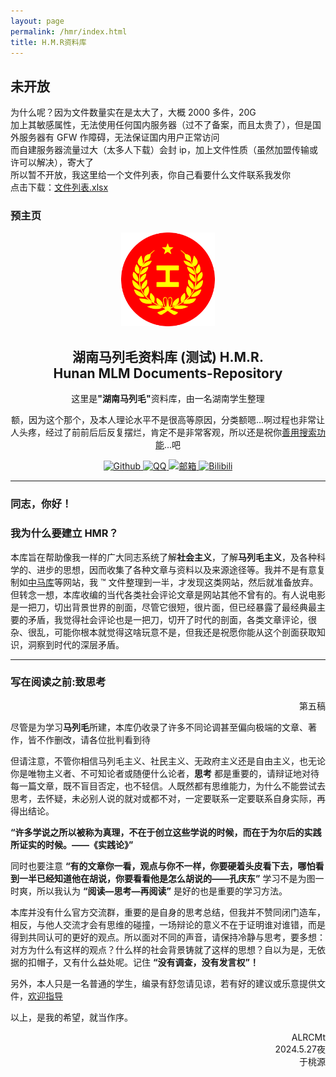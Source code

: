 ```yaml
---
layout: page
permalink: /hmr/index.html
title: H.M.R资料库
---
```


## 未开放

为什么呢？因为文件数量实在是太大了，大概 2000 多件，20G  
加上其敏感属性，无法使用任何国内服务器（过不了备案，而且太贵了），但是国外服务器有 GFW 作障碍，无法保证国内用户正常访问  
而自建服务器流量过大（太多人下载）会封 ip，加上文件性质（虽然加盟传输或许可以解决），寄大了  
所以暂不开放，我这里给一个文件列表，你自己看要什么文件联系我发你  
点击下载：[文件列表.xlsx](https://raw.githubusercontent.com/ALRCMt/ALRCMt.github.io/refs/heads/main/file/%E6%96%87%E4%BB%B6%E5%88%97%E8%A1%A8.xlsx)

### 预主页

<div align="CENTER">
  <img src="./images/logo/HMR.svg" alt="HSCR" width="150px"/>
</div>

<div align="center">
  <h2 align="center">湖南马列毛资料库 (测试) H.M.R.<br />Hunan MLM Documents-Repository</h2>

  <p>这里是<strong>"湖南马列毛"</strong>资料库，由一名湖南学生整理</p>

  <p>额，因为这个那个，及本人理论水平不是很高等原因，分类额嗯...啊过程也非常让人头疼，经过了前前后后反复摆烂，肯定不是非常客观，所以还是祝你<u>善用搜索功能</u>...吧</p>

  <p>
    <a href="https://github.com/ALRCMt">
      <img src="https://img.shields.io/badge/Github-ALRCMt-black.svg" alt="Github" />
    </a>
    <a href="https://qm.qq.com/q/4uVkK9nRPW?personal_qrcode_source=3">
      <img src="https://img.shields.io/badge/QQ-ALRCMt-white.svg" alt="QQ" />
    </a>
    <a href="mailto:b122330417@163.com">
      <img src="https://img.shields.io/badge/邮箱-b122330417@163.com-orange.svg" alt="邮箱" />
    </a>
    <a href="https://space.bilibili.com/483215864?spm_id_from=333.1007.0.0">
      <img src="https://img.shields.io/badge/Bilibili-ALRC_Mt-pink.svg" alt="Bilibili" />
    </a>
  </p>
</div>

<hr />

<h3>同志，你好！</h3>

<h3>我为什么要建立 HMR？</h3>

<p>本库旨在帮助像我一样的广大同志系统了解<strong>社会主义</strong>，了解<strong>马列毛主义</strong>，及各种科学的、进步的思想，因而收集了各种文章与资料以及来源途径等。我并不是有意复制如<a href="https://www.marxists.org">中马库</a>等网站，我 ™ 文件整理到一半，才发现这类网站，然后就准备放弃。但转念一想，本库收编的当代各类社会评论文章是网站其他不曾有的。有人说电影是一把刀，切出背景世界的剖面，尽管它很短，很片面，但已经暴露了最经典最主要的矛盾，我觉得社会评论也是一把刀，切开了时代的剖面，各类文章评论，很杂、很乱，可能你根本就觉得这啥玩意不是，但我还是祝愿你能从这个剖面获取知识，洞察到时代的深层矛盾。</p>

<hr />

<h3>写在阅读之前:致思考</h3>

<div align="right">
  <p align="right">第五稿</p>
</div>

<p>尽管是为学习<strong>马列毛</strong>所建，本库仍收录了许多不同论调甚至偏向极端的文章、著作，皆不作删改，请各位批判看到待</p>

<p>但请注意，不管你相信马列毛主义、社民主义、无政府主义还是自由主义，也无论你是唯物主义者、不可知论者或随便什么论者，<strong>思考</strong> 都是重要的，请辩证地对待每一篇文章，既不盲目否定，也不轻信。人既然都有思维能力，为什么不能尝试去思考，去怀疑，未必别人说的就对或都不对，一定要联系一定要联系自身实际，再得出结论。</p>

<p><strong>“许多学说之所以被称为真理，不在于创立这些学说的时候，而在于为尔后的实践所证实的时候。——《实践论》”</strong></p>

<p>同时也要注意 <strong>“有的文章你一看，观点与你不一样，你要硬着头皮看下去，哪怕看到一半已经知道他在胡说，你要看看他是怎么胡说的——孔庆东”</strong> 学习不是为图一时爽，所以我认为 <strong>“阅读—思考—再阅读”</strong> 是好的也是重要的学习方法。</p>

<p>本库并没有什么官方交流群，重要的是自身的思考总结，但我并不赞同闭门造车，相反，与他人交流才会有思维的碰撞，一场辩论的意义不在于证明谁对谁错，而是得到共同认可的更好的观点。所以面对不同的声音，请保持冷静与思考，要多想：对方为什么有这样的观点？什么样的社会背景铸就了这样的思想？自以为是，无依据的扣帽子，又有什么益处呢。记住 <strong>“没有调查，没有发言权”！</strong></p>

<p>另外，本人只是一名普通的学生，编录有舒忽请见谅，若有好的建议或乐意提供文件，<a href="mailto:b122330417@163.com">欢迎指导</a></p>

<p>以上，是我的希望，就当作序。</p>

<div align="right">
  <span align="right">ALRCMt<br />2024.5.27夜<br />于桃源</span>
</div>
